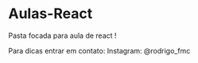 # Aulas-React
 Pasta focada para aula de react !

 Para dicas entrar em contato:
 Instagram: @rodrigo_fmc
